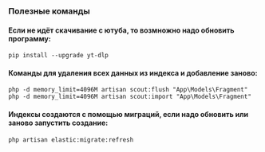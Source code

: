
### Полезные команды

#### Если не идёт скачивание с ютуба, то возмножно надо обновить программу:
```
pip install --upgrade yt-dlp
```


#### Команды для удаления всех данных из индекса и добавление заново:
```
php -d memory_limit=4096M artisan scout:flush "App\Models\Fragment"
php -d memory_limit=4096M artisan scout:import "App\Models\Fragment"
```

#### Индексы создаются с помощью миграций, если надо обновить или заново запустить создание:
```
php artisan elastic:migrate:refresh
```

